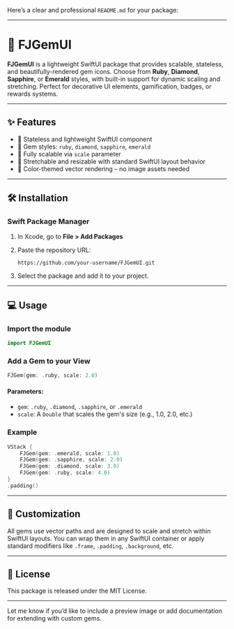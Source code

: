 Here’s a clear and professional `README.md` for your package:

---

# 💎 FJGemUI

**FJGemUI** is a lightweight SwiftUI package that provides scalable, stateless, and beautifully-rendered gem icons. Choose from **Ruby**, **Diamond**, **Sapphire**, or **Emerald** styles, with built-in support for dynamic scaling and stretching. Perfect for decorative UI elements, gamification, badges, or rewards systems.

---

## ✨ Features

* 🔹 Stateless and lightweight SwiftUI component
* 💠 Gem styles: `ruby`, `diamond`, `sapphire`, `emerald`
* 📏 Fully scalable via `scale` parameter
* 🧱 Stretchable and resizable with standard SwiftUI layout behavior
* 🎨 Color-themed vector rendering – no image assets needed

---

## 🛠 Installation

### Swift Package Manager

1. In Xcode, go to **File > Add Packages**
2. Paste the repository URL:

   ```
   https://github.com/your-username/FJGemUI.git
   ```
3. Select the package and add it to your project.

---

## 💻 Usage

### Import the module

```swift
import FJGemUI
```

### Add a Gem to your View

```swift
FJGem(gem: .ruby, scale: 2.0)
```

#### Parameters:

* `gem`: `.ruby`, `.diamond`, `.sapphire`, or `.emerald`
* `scale`: A `Double` that scales the gem's size (e.g., 1.0, 2.0, etc.)

### Example

```swift
VStack {
    FJGem(gem: .emerald, scale: 1.0)
    FJGem(gem: .sapphire, scale: 2.0)
    FJGem(gem: .diamond, scale: 3.0)
    FJGem(gem: .ruby, scale: 4.0)
}
.padding()
```

---

## 🔧 Customization

All gems use vector paths and are designed to scale and stretch within SwiftUI layouts. You can wrap them in any SwiftUI container or apply standard modifiers like `.frame`, `.padding`, `.background`, etc.

---

## 📄 License

This package is released under the MIT License.

---

Let me know if you’d like to include a preview image or add documentation for extending with custom gems.

